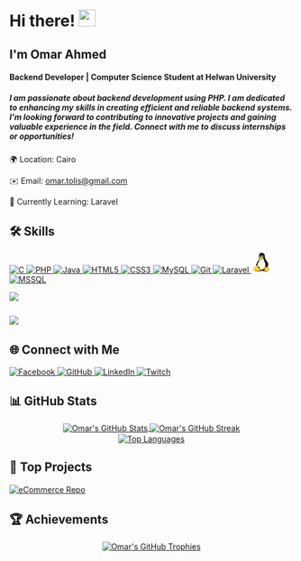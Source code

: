 # Hi there! <img src="https://user-images.githubusercontent.com/18350557/176309783-0785949b-9127-417c-8b55-ab5a4333674e.gif" width="30" height="30"/>
## I'm Omar Ahmed
#### Backend Developer | Computer Science Student at Helwan University
##### I am passionate about backend development using PHP. I am dedicated to enhancing my skills in creating efficient and reliable backend systems. I'm looking forward to contributing to innovative projects and gaining valuable experience in the field. Connect with me to discuss internships or opportunities!

🌍 Location: Cairo

✉️ Email: omar.tolis@gmail.com

🧠 Currently Learning: Laravel

## 🛠️ Skills
<p align="left">
  <a href="https://docs.microsoft.com/en-us/cpp/?view=msvc-170" target="_blank" rel="noreferrer">
    <img src="https://raw.githubusercontent.com/danielcranney/readme-generator/main/public/icons/skills/c-colored.svg" width="36" height="36" alt="C" />
  </a>
  <a href="https://www.php.net/" target="_blank" rel="noreferrer">
    <img src="https://raw.githubusercontent.com/danielcranney/readme-generator/main/public/icons/skills/php-colored.svg" width="36" height="36" alt="PHP" />
  </a>
  <a href="https://www.oracle.com/java/" target="_blank" rel="noreferrer">
    <img src="https://raw.githubusercontent.com/danielcranney/readme-generator/main/public/icons/skills/java-colored.svg" width="36" height="36" alt="Java" />
  </a>
  <a href="https://developer.mozilla.org/en-US/docs/Glossary/HTML5" target="_blank" rel="noreferrer">
    <img src="https://raw.githubusercontent.com/danielcranney/readme-generator/main/public/icons/skills/html5-colored.svg" width="36" height="36" alt="HTML5" />
  </a>
  <a href="https://www.w3.org/TR/CSS/#css" target="_blank" rel="noreferrer">
    <img src="https://raw.githubusercontent.com/danielcranney/readme-generator/main/public/icons/skills/css3-colored.svg" width="36" height="36" alt="CSS3" />
  </a>
  <a href="https://www.mysql.com/" target="_blank" rel="noreferrer">
    <img src="https://raw.githubusercontent.com/danielcranney/readme-generator/main/public/icons/skills/mysql-colored.svg" width="36" height="36" alt="MySQL" />
  </a>
  <a href="https://git-scm.com/" target="_blank" rel="noreferrer">
    <img src="https://www.vectorlogo.zone/logos/git-scm/git-scm-icon.svg" alt="Git" width="36" height="36"/>
  </a>
  <a href="https://laravel.com/" target="_blank" rel="noreferrer">
    <img src="https://laravel.com/img/logomark.min.svg" alt="Laravel" width="36" height="36"/>
  </a>
  <a href="https://www.linux.org/" target="_blank" rel="noreferrer">
    <img src="https://raw.githubusercontent.com/devicons/devicon/master/icons/linux/linux-original.svg" alt="Linux" width="36" height="36"/>
  </a>
  <a href="https://www.microsoft.com/en-us/sql-server" target="_blank" rel="noreferrer">
    <img src="https://www.svgrepo.com/show/303229/microsoft-sql-server-logo.svg" alt="MSSQL" width="36" height="36"/>
  </a>
</p>

<div align="left">
  <img src="https://profile-counter.glitch.me/Omar-Mega-Byte/count.svg?"  />
</div>

###

<div align="left">
  <img height="200" src="https://github.com/user-attachments/assets/586319c4-eb77-46ba-984b-d920da40c672"  />
</div>

###

## 🌐 Connect with Me
<p align="left">
  <a href="https://www.facebook.com/omar.tolis.7" target="_blank" rel="noreferrer">
    <img src="https://raw.githubusercontent.com/danielcranney/readme-generator/main/public/icons/socials/facebook.svg" width="32" height="32" alt="Facebook" />
  </a>
  <a href="https://www.github.com/Omar-Mega-Byte" target="_blank" rel="noreferrer">
    <img src="https://raw.githubusercontent.com/danielcranney/readme-generator/main/public/icons/socials/github.svg" width="32" height="32" alt="GitHub" />
  </a>
  <a href="https://www.linkedin.com/in/omar-ahmed-610492249/" target="_blank" rel="noreferrer">
    <img src="https://raw.githubusercontent.com/danielcranney/readme-generator/main/public/icons/socials/linkedin.svg" width="32" height="32" alt="LinkedIn" />
  </a>
  <a href="https://www.twitch.tv/omar_says_hi" target="_blank" rel="noreferrer">
    <img src="https://raw.githubusercontent.com/danielcranney/readme-generator/main/public/icons/socials/twitch.svg" width="32" height="32" alt="Twitch" />
  </a>
</p>

## 📊 GitHub Stats
<div align="center">
  <a href="https://github.com/Omar-Mega-Byte">
    <img align="center" width="47%" src="https://github-readme-stats.vercel.app/api?username=Omar-Mega-Byte&show_icons=true&theme=radical" alt="Omar's GitHub Stats" />
  </a>
  <a href="https://github.com/Omar-Mega-Byte">
    <img align="center" width="50%" src="https://github-readme-streak-stats.herokuapp.com/?user=Omar-Mega-Byte&theme=radical" alt="Omar's GitHub Streak" />
  </a>
</div>
<div align="center">
  <a href="https://github.com/Omar-Mega-Byte">
    <img align="center" width="40%" src="https://github-readme-stats.vercel.app/api/top-langs/?username=Omar-Mega-Byte&layout=compact&theme=radical" alt="Top Languages" />
  </a>
</div>

## 🚀 Top Projects
<div align="left">
  <a href="https://github.com/Omar-Mega-Byte/eCommerce">
    <img align="center" width="45%" src="https://github-readme-stats.vercel.app/api/pin/?username=Omar-Mega-Byte&repo=eCommerce&title_color=10b981&text_color=000000&icon_color=10b981&bg_color=ffffff&hide_border=true&locale=en" alt="eCommerce Repo" />
  </a>
</div>

## 🏆 Achievements
<p align="center">
  <a href="https://github.com/Omar-Mega-Byte">
    <img align="center" width="200%" src="https://github-profile-trophy.vercel.app/?username=Omar-Mega-Byte&theme=radical&no-frame=true&margin-w=10" alt="Omar's GitHub Trophies" />
  </a>
</p>

